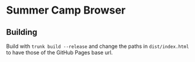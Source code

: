 # Summer Camp Browser

## Building

Build with `trunk build --release` and change the paths in `dist/index.html` to have those of the GitHub Pages base url.